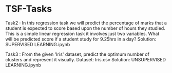 # TSF-Tasks

Task2 : In this regression task we will predict the percentage of marks that a student is expected to score based upon the number of hours they studied. This is a simple linear           regression task it involves just two variables.
        What will be predicted score if a student study for 9.25hrs in a day?
        Solution: SUPERVISED LEARNING.ipynb

Task3 : From the given 'Iris' dataset, predict the optimum number of clusters and represent it visually.
        Dataset: Iris.csv
        Solution: UNSUPERVISED LEARNING.ipynb
